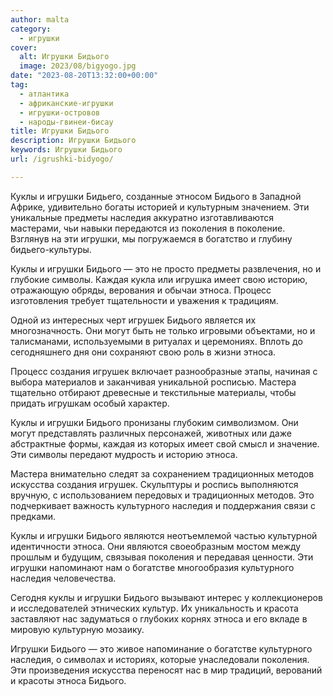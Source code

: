```yaml
---
author: malta
category:
  - игрушки
cover:
  alt: Игрушки Бидього
  image: 2023/08/bigyogo.jpg
date: "2023-08-20T13:32:00+00:00"
tag:
  - атлантика
  - африканские-игрушки
  - игрушки-островов
  - народы-гвинеи-бисау
title: Игрушки Бидього
description: Игрушки Бидього
keywords: Игрушки Бидього
url: /igrushki-bidyogo/

---
```

Куклы и игрушки Бидьего, созданные этносом Бидього в Западной Африке, удивительно богаты историей и культурным значением. Эти уникальные предметы наследия аккуратно изготавливаются мастерами, чьи навыки передаются из поколения в поколение. Взглянув на эти игрушки, мы погружаемся в богатство и глубину бидьего-культуры.

Куклы и игрушки Бидього — это не просто предметы развлечения, но и глубокие символы. Каждая кукла или игрушка имеет свою историю, отражающую обряды, верования и обычаи этноса. Процесс изготовления требует тщательности и уважения к традициям.

Одной из интересных черт игрушек Бидього является их многозначность. Они могут быть не только игровыми объектами, но и талисманами, используемыми в ритуалах и церемониях. Вплоть до сегодняшнего дня они сохраняют свою роль в жизни этноса.

Процесс создания игрушек включает разнообразные этапы, начиная с выбора материалов и заканчивая уникальной росписью. Мастера тщательно отбирают древесные и текстильные материалы, чтобы придать игрушкам особый характер.

Куклы и игрушки Бидього пронизаны глубоким символизмом. Они могут представлять различных персонажей, животных или даже абстрактные формы, каждая из которых имеет свой смысл и значение. Эти символы передают мудрость и историю этноса.

Мастера внимательно следят за сохранением традиционных методов искусства создания игрушек. Скульптуры и роспись выполняются вручную, с использованием передовых и традиционных методов. Это подчеркивает важность культурного наследия и поддержания связи с предками.

Куклы и игрушки Бидього являются неотъемлемой частью культурной идентичности этноса. Они являются своеобразным мостом между прошлым и будущим, связывая поколения и передавая ценности. Эти игрушки напоминают нам о богатстве многообразия культурного наследия человечества.

Сегодня куклы и игрушки Бидього вызывают интерес у коллекционеров и исследователей этнических культур. Их уникальность и красота заставляют нас задуматься о глубоких корнях этноса и его вкладе в мировую культурную мозаику.

Игрушки Бидього — это живое напоминание о богатстве культурного наследия, о символах и историях, которые унаследовали поколения. Эти произведения искусства переносят нас в мир традиций, верований и красоты этноса Бидього.
